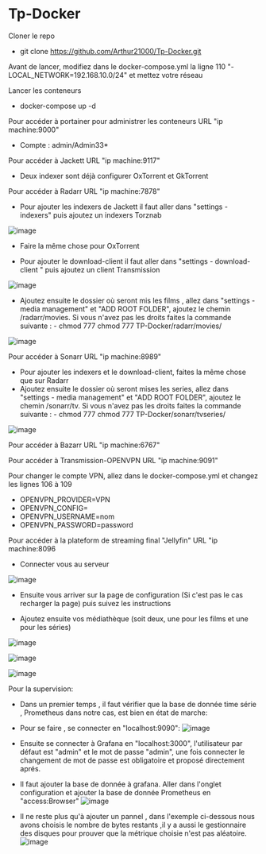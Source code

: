 # Tp-Docker

Cloner le repo
- git clone <https://github.com/Arthur21000/Tp-Docker.git>

Avant de lancer, modifiez dans le docker-compose.yml la ligne 110   "- LOCAL_NETWORK=192.168.10.0/24" et mettez votre réseau

Lancer les conteneurs
- docker-compose up -d

Pour accéder à portainer pour administrer les conteneurs URL "ip machine:9000"

- Compte : admin/Admin33*

Pour accéder à Jackett URL "ip machine:9117"

- Deux indexer sont déjà configurer OxTorrent et GkTorrent

Pour accéder à Radarr URL "ip machine:7878"

- Pour ajouter les indexers de Jackett il faut aller dans "settings - indexers" puis ajoutez un indexers Torznab

![image](https://user-images.githubusercontent.com/56296245/157655186-2973c8c7-9725-4061-9fb5-7d37e32948c6.png)

- Faire la même chose pour OxTorrent

- Pour ajouter le download-client il faut aller dans "settings - download-client " puis ajoutez un client Transmission

![image](https://user-images.githubusercontent.com/56296245/157655912-7ed70841-b75c-411d-b7b7-2c0c074f17bb.png)

- Ajoutez ensuite le dossier où seront mis les films , allez dans "settings - media management" et "ADD ROOT FOLDER", ajoutez le chemin /radarr/movies. Si vous n'avez pas les droits faites la commande suivante : - chmod 777 chmod 777 TP-Docker/radarr/movies/

![image](https://user-images.githubusercontent.com/56296245/157659820-e00229ad-f673-4753-89d8-df538c438253.png)

Pour accéder à Sonarr URL "ip machine:8989"

- Pour ajouter les indexers et le download-client, faites la même chose que sur Radarr
- Ajoutez ensuite le dossier où seront mises les series, allez dans "settings - media management" et "ADD ROOT FOLDER", ajoutez le chemin /sonarr/tv. Si vous n'avez pas les droits faites la commande suivante : - chmod 777 chmod 777 TP-Docker/sonarr/tvseries/

![image](https://user-images.githubusercontent.com/56296245/157659660-91904012-18c2-46c0-a2ed-f2cb4ac303e2.png)


Pour accéder à Bazarr URL "ip machine:6767"

Pour accéder à Transmission-OPENVPN  URL "ip machine:9091"

Pour changer le compte VPN, allez dans le docker-compose.yml et changez les lignes 106 à 109
- OPENVPN_PROVIDER=VPN
- OPENVPN_CONFIG=
- OPENVPN_USERNAME=nom
- OPENVPN_PASSWORD=password

Pour accéder à la plateform de streaming final "Jellyfin" URL "ip machine:8096

- Connecter vous au serveur

![image](https://user-images.githubusercontent.com/56296245/157656794-903daabc-642c-45d1-9f04-0497565e60af.png)

- Ensuite vous arriver sur la page de configuration (Si c'est pas le cas recharger la page) puis suivez les instructions

- Ajoutez ensuite vos médiathèque (soit deux, une pour les films et une pour les séries)

![image](https://user-images.githubusercontent.com/56296245/157657359-2ee7a8ce-fb2b-41f1-92f5-fb33d942c1b5.png)

![image](https://user-images.githubusercontent.com/56296245/157657519-91745c2c-a2e1-41e0-a476-4ba206cf0bbc.png)

![image](https://user-images.githubusercontent.com/56296245/157657590-05ebc416-2478-4e00-8370-1685c8861dd8.png)

Pour la supervision:

- Dans un premier temps , il faut vérifier que la base de donnée time série , Prometheus dans notre cas, est bien en état de marche:
- Pour se faire , se connecter en "localhost:9090":
![image](https://user-images.githubusercontent.com/56296245/158546878-f8bfe356-90e7-4722-8001-5282441c9a98.png)

- Ensuite se connecter à Grafana en "localhost:3000", l'utilisateur par défaut est "admin" et le mot de passe "admin", une fois connecter le changement de mot de passe est obligatoire et proposé directement aprés.

- Il faut ajouter la base de donnée à grafana. Aller dans l'onglet configuration et ajouter la base de donnée Prometheus en "access:Browser"
![image](https://user-images.githubusercontent.com/56296245/158547093-16741354-255f-43c8-b121-392fffa297cd.png)

- Il ne reste plus qu'à ajouter un pannel , dans l'exemple ci-dessous nous avons choisis le nombre de bytes restants ,il y a aussi le gestionnaire des disques pour prouver que la métrique choisie n'est pas aléatoire.
![image](https://user-images.githubusercontent.com/56296245/158547302-6f565a8d-9f1d-4ff7-aeba-2db962cbfa2b.png)


